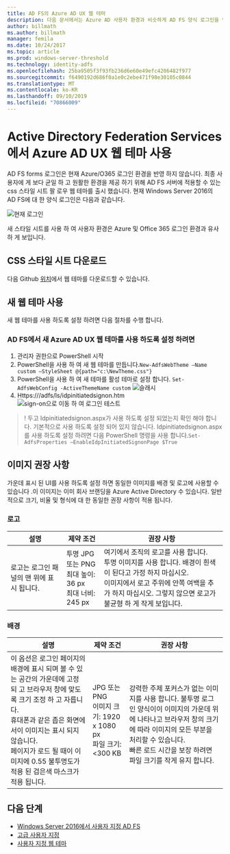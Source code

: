 ```yaml
---
title: AD FS의 Azure AD UX 웹 테마
description: 다음 문서에서는 Azure AD 사용자 환경과 비슷하게 AD FS 양식 로그인을 변경 하는 방법을 설명 합니다.
author: billmath
ms.author: billmath
manager: femila
ms.date: 10/24/2017
ms.topic: article
ms.prod: windows-server-threshold
ms.technology: identity-adfs
ms.openlocfilehash: 25ba9505f3f93fb236d6e60e49efc4206482f977
ms.sourcegitcommit: f6490192d686f0a1e0c2ebe471f98e30105c0844
ms.translationtype: MT
ms.contentlocale: ko-KR
ms.lasthandoff: 09/10/2019
ms.locfileid: "70866009"
---
```

# <a name="using-an-azure-ad-ux-web-theme-in-active-directory-federation-services"></a>Active Directory Federation Services에서 Azure AD UX 웹 테마 사용
AD FS forms 로그인은 현재 Azure/O365 로그인 환경을 반영 하지 않습니다.  최종 사용자에 게 보다 균일 하 고 원활한 환경을 제공 하기 위해 AD FS 서버에 적용할 수 있는 css 스타일 시트 팔 로우 웹 테마를 출시 했습니다.  현재 Windows Server 2016의 AD FS에 대 한 양식 로그인은 다음과 같습니다.

![현재 로그인](media/Azure-UX-Web-Theme-in-AD-FS/one.png)


새 스타일 시트를 사용 하 여 사용자 환경은 Azure 및 Office 365 로그인 환경과 유사 하 게 보입니다.

## <a name="download-the-css-style-sheet"></a>CSS 스타일 시트 다운로드
다음 Github [위치](https://github.com/Microsoft/adfsWebCustomization/tree/master/centeredUi)에서 웹 테마를 다운로드할 수 있습니다.


## <a name="enabling-the-new-web-theme"></a>새 웹 테마 사용
새 웹 테마를 사용 하도록 설정 하려면 다음 절차를 수행 합니다.

### <a name="to-enable-the-new-azure-ad-ux-web-theme-in-ad-fs"></a>AD FS에서 새 Azure AD UX 웹 테마를 사용 하도록 설정 하려면
1. 관리자 권한으로 PowerShell 시작
2. PowerShell을 사용 하 여 새 웹 테마를 만듭니다.`New-AdfsWebTheme –Name custom –StyleSheet @{path="c:\NewTheme.css"}`
3. PowerShell을 사용 하 여 새 테마를 활성 테마로 설정 합니다.  `Set-AdfsWebConfig -ActiveThemeName custom`
   ![슬래시](media/Azure-UX-Web-Theme-in-AD-FS/two.png)
4. Https://<AD FS name.domain>/adfs/ls/idpinitiatedsignon.htm ![sign-on으로 이동 하 여 로그인 테스트](media/Azure-UX-Web-Theme-in-AD-FS/three.png)

> ! 두고 Idpinitiatedsignon.aspx가 사용 하도록 설정 되었는지 확인 해야 합니다.  기본적으로 사용 하도록 설정 되어 있지 않습니다.  Idpinitiatedsignon.aspx를 사용 하도록 설정 하려면 다음 PowerShell 명령을 사용 합니다.`Set-AdfsProperties –EnableIdpInitiatedSignonPage $True`

## <a name="image-recommendations"></a>이미지 권장 사항
가운데 표시 된 UI를 사용 하도록 설정 하면 동일한 이미지를 배경 및 로고에 사용할 수 있습니다 .이 이미지는 이미 회사 브랜딩을 Azure Active Directory 수 있습니다. 일반적으로 크기, 비율 및 형식에 대 한 동일한 권장 사항이 적용 됩니다.

### <a name="logo"></a>로고

설명 | 제약 조건 | 권장 사항
------- | ------- | ----------
로고는 로그인 패널의 맨 위에 표시 됩니다. | 투명 JPG 또는 PNG<br>최대 높이: 36 px<br>최대 너비: 245 px | 여기에서 조직의 로고를 사용 합니다.<br>투명 이미지를 사용 합니다. 배경이 흰색이 된다고 가정 하지 마십시오.<br>이미지에서 로고 주위에 안쪽 여백을 추가 하지 마십시오. 그렇지 않으면 로고가 불균형 하 게 작게 보입니다.

### <a name="background"></a>배경

설명 | 제약 조건 | 권장 사항
------- | ------- | ----------
이 옵션은 로그인 페이지의 배경에 표시 되며 볼 수 있는 공간의 가운데에 고정 되 고 브라우저 창에 맞도록 크기 조정 하 고 자릅니다.    <br>휴대폰과 같은 좁은 화면에서이 이미지는 표시 되지 않습니다.<br>페이지가 로드 될 때이 이미지에 0.55 불투명도가 적용 된 검은색 마스크가 적용 됩니다. | JPG 또는 PNG<br>이미지 크기: 1920 x 1080 px<br>파일 크기: &lt;300 KB | <br>강력한 주제 포커스가 없는 이미지를 사용 합니다. 불투명 로그인 양식이이 이미지의 가운데 위에 나타나고 브라우저 창의 크기에 따라 이미지의 모든 부분을 처리할 수 있습니다.<br>빠른 로드 시간을 보장 하려면 파일 크기를 작게 유지 합니다.

## <a name="next-steps"></a>다음 단계
- [Windows Server 2016에서 사용자 지정 AD FS](AD-FS-Customization-in-Windows-Server-2016.md)
- [고급 사용자 지정](Advanced-Customization-of-AD-FS-Sign-in-Pages.md)
- [사용자 지정 웹 테마](Custom-Web-Themes-in-AD-FS.md)
